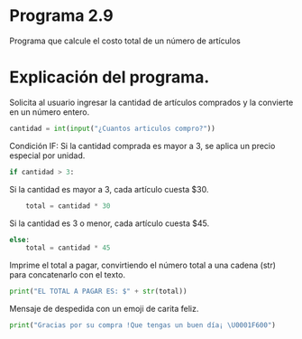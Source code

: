 # Programa 2.9
Programa que calcule el costo total de un número de artículos
# Explicación del programa.
 Solicita al usuario ingresar la cantidad de artículos comprados y la convierte en un número entero.
 ```python
cantidad = int(input("¿Cuantos articulos compro?")) 
```
Condición IF: Si la cantidad comprada es mayor a 3, se aplica un precio especial por unidad.
```python
if cantidad > 3:
```
 Si la cantidad es mayor a 3, cada artículo cuesta $30.
```python
    total = cantidad * 30  
```
Si la cantidad es 3 o menor, cada artículo cuesta $45.
```python
else:
    total = cantidad * 45
```
 Imprime el total a pagar, convirtiendo el número total a una cadena (str) para concatenarlo con el texto.
 ```python
print("EL TOTAL A PAGAR ES: $" + str(total))
```
Mensaje de despedida con un emoji de carita feliz.
```python
print("Gracias por su compra !Que tengas un buen día¡ \U0001F600")
```
